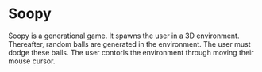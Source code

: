 # Soopy
Soopy is a generational game. 
It spawns the user in a 3D environment.
Thereafter, random balls are generated in the environment.
The user must dodge these balls.
The user contorls the environment through moving their mouse cursor.
